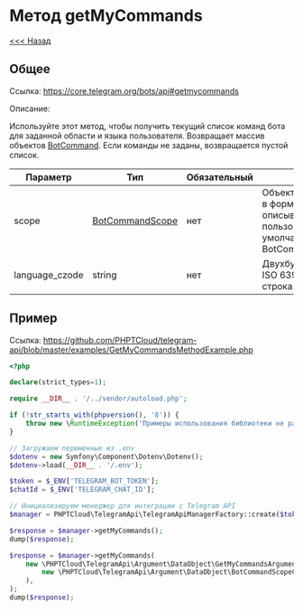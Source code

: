 # Метод getMyCommands

[<<< Назад](./../)

## Общее

Ссылка: https://core.telegram.org/bots/api#getmycommands

Описание:

Используйте этот метод, чтобы получить текущий список команд бота для заданной области и языка пользователя. Возвращает массив объектов [BotCommand](https://core.telegram.org/bots/api#botcommand). Если команды не заданы, возвращается пустой список.

| Параметр       | Тип                                                                   | Обязательный | Описание                                                                                                       |
|----------------|-----------------------------------------------------------------------|--------------|----------------------------------------------------------------------------------------------------------------|
| scope          | [BotCommandScope](https://core.telegram.org/bots/api#botcommandscope) | нет          | Объект, сериализованный в формате JSON, описывающий круг пользователей. По умолчанию — BotCommandScopeDefault. |
| language_czode | string                                                                | нет          | Двухбуквенный код языка ISO 639-1 или пустая строка.                                                           |


## Пример

Ссылка: https://github.com/PHPTCloud/telegram-api/blob/master/examples/GetMyCommandsMethodExample.php

```php
<?php

declare(strict_types=1);

require __DIR__ . '/../vendor/autoload.php';

if (!str_starts_with(phpversion(), '8')) {
    throw new \RuntimeException('Примеры использования библиотеки не работают с PHP ниже 8 версии.');
}

// Загружаем переменные из .env
$dotenv = new Symfony\Component\Dotenv\Dotenv();
$dotenv->load(__DIR__ . '/.env');

$token = $_ENV['TELEGRAM_BOT_TOKEN'];
$chatId = $_ENV['TELEGRAM_CHAT_ID'];

// Инициализируем менеджер для интеграции с Telegram API
$manager = PHPTCloud\TelegramApi\TelegramApiManagerFactory::create($token);

$response = $manager->getMyCommands();
dump($response);

$response = $manager->getMyCommands(
    new \PHPTCloud\TelegramApi\Argument\DataObject\GetMyCommandsArgument(
        new \PHPTCloud\TelegramApi\Argument\DataObject\BotCommandScopeChatArgument($chatId),
    ),
);
dump($response);
```
